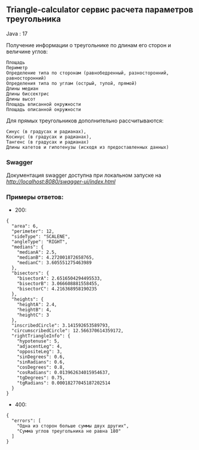 ## Triangle-calculator  сервис расчета параметров треугольника

Java : 17

Получение информации о треугольнике по длинам его сторон и величине углов:

    Площадь
    Периметр
    Определение типа по сторонам (равнобедренный, разносторонний, равносторонний)
    Определения типа по углам (острый, тупой, прямой)
    Длины медиан
    Длины биссектрис
    Длины высот
    Площадь вписанной окружности
    Площадь описанной окружности

Для прямых треугольников дополнительно рассчитываются:

    Синус (в градусах и радианах),
    Косинус (в градусах и радианах),
    Тангенс (в градусах и радианах)
    Длины катетов и гипотенузы (исходя из предоставленных данных)


### Swagger
Документация swagger доступна при локальном запуске на  [*http://localhost:8080/swagger-ui/index.html*](http://localhost:8080/swagger-ui/index.html)

### Примеры ответов:

- 200: 
```
{
  "area": 6,
  "perimeter": 12,
  "sideType": "SCALENE",
  "angleType": "RIGHT",
  "medians": {
    "medianA": 2.5,
    "medianB": 4.272001872658765,
    "medianC": 3.605551275463989
  },
  "bisectors": {
    "bisectorA": 2.6516504294495533,
    "bisectorB": 3.066608881558455,
    "bisectorC": 4.216368958190235
  },
  "heights": {
    "heightA": 2.4,
    "heightB": 4,
    "heightC": 3
  },
  "inscribedCircle": 3.141592653589793,
  "circumscribedCircle": 12.566370614359172,
  "rightTriangleInfo": {
    "hypotenuse": 5,
    "adjacentLeg": 4,
    "oppositeLeg": 3,
    "sinDegrees": 0.6,
    "sinRadians": 0.6,
    "cosDegrees": 0.8,
    "cosRadians": 0.013962634015954637,
    "tgDegrees": 0.75,
    "tgRadians": 0.00018277045187202514
  }
}
```
- 400:
```
{
  "errors": [
    "Одна из сторон больше суммы двух других",
    "Сумма углов треугольника не равна 180"
  ]
}
```